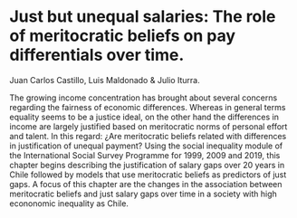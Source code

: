 # Just but unequal salaries: The role of meritocratic beliefs on pay differentials over time.

Juan Carlos Castillo, Luis Maldonado & Julio Iturra.

The growing income concentration has brought about several concerns regarding the fairness of economic differences. Whereas in general terms equality seems to be a justice ideal, on the other hand the differences in income are largely justified based on meritocratic norms of personal effort and talent. In this regard: ¿Are meritocratic beliefs related with differences in justification of unequal payment? Using the social inequality module of the International Social Survey Programme for 1999, 2009 and 2019, this chapter begins describing the justification of salary gaps over 20 years in Chile followed by models that use meritocratic beliefs as predictors of just gaps. A focus of this chapter are the changes in the association between meritocratic beliefs and just salary gaps over time in a society with high econonomic inequality as Chile. 

